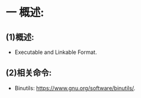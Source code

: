 # 一 概述:
## (1)概述:
- Executable and Linkable Format.

## (2)相关命令:
- Binutils: https://www.gnu.org/software/binutils/.